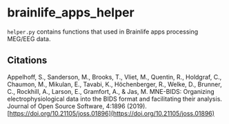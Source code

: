 # brainlife_apps_helper

`helper.py` contains functions that used in Brainlife apps processing MEG/EEG data.

## Citations
Appelhoff, S., Sanderson, M., Brooks, T., Vliet, M., Quentin, R., Holdgraf, C., Chaumon, M., Mikulan, E., Tavabi, K., Höchenberger, R., Welke, D., Brunner, C., Rockhill, A., Larson, E., Gramfort, A., & Jas, M. MNE-BIDS: Organizing electrophysiological data into the BIDS format and facilitating their analysis. Journal of Open Source Software, 4:1896 (2019). [https://doi.org/10.21105/joss.01896](https://doi.org/10.21105/joss.01896)
